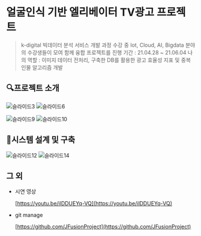 # 얼굴인식 기반 엘리베이터 TV광고 프로젝트

> k-digital 빅데이터 분석 서비스 개발 과정 수강 중 Iot, Cloud, AI, Bigdata 분야의 수강생들이 모여 함께 융합 프로젝트를 진행
> 기간 : 21.04.28 ~ 21.06.04
> 나의 역할 : 이미지 데이터 전처리, 구축한 DB를 활용한 광고 효율성 지표 및 중복인물 알고리즘 개발

## 🔍프로젝트 소개

![슬라이드3](https://user-images.githubusercontent.com/76461105/127843865-74f869ff-2e07-467c-b48d-91c6ab797d71.PNG)
![슬라이드6](https://user-images.githubusercontent.com/76461105/127843886-d6e58ab5-369e-4965-a8d4-a34b8db140f3.PNG)

![슬라이드9](https://user-images.githubusercontent.com/76461105/127843950-41c5d816-7f42-40b8-bf15-4bda594186e8.PNG)
![슬라이드10](https://user-images.githubusercontent.com/76461105/127843968-7de2458c-2818-4a94-bf7c-c0b72791bc85.PNG)

## 🧱시스템 설계 및 구축
![슬라이드12](https://user-images.githubusercontent.com/76461105/127844009-2471074d-bffd-42dd-83ce-13e424b1aec4.PNG)
![슬라이드14](https://user-images.githubusercontent.com/76461105/127844080-39a6e946-454a-4488-8725-166fb53e2d3a.PNG)

## 그 외

- 시연 영상

  [https://youtu.be/ilDDUEYq-VQ](https://youtu.be/ilDDUEYq-VQ)

- git manage

  [https://github.com/JFusionProject](https://github.com/JFusionProject)

